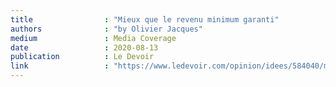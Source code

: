 ```yaml
---
title                : "Mieux que le revenu minimum garanti"
authors              : "by Olivier Jacques"
medium               : Media Coverage
date                 : 2020-08-13
publication          : Le Devoir
link                 : "https://www.ledevoir.com/opinion/idees/584040/mieux-que-le-revenu-minimum-garanti"
---
```


